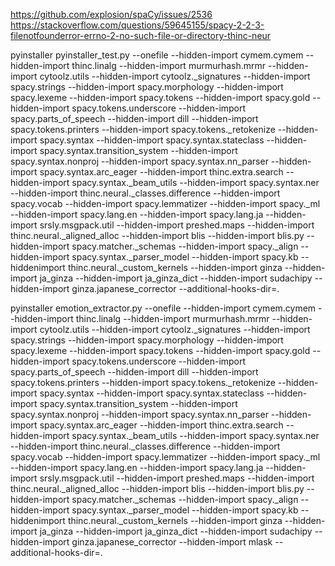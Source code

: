 https://github.com/explosion/spaCy/issues/2536
https://stackoverflow.com/questions/59645155/spacy-2-2-3-filenotfounderror-errno-2-no-such-file-or-directory-thinc-neur

pyinstaller pyinstaller_test.py --onefile --hidden-import cymem.cymem --hidden-import thinc.linalg --hidden-import murmurhash.mrmr --hidden-import cytoolz.utils --hidden-import cytoolz._signatures --hidden-import spacy.strings --hidden-import spacy.morphology --hidden-import spacy.lexeme --hidden-import spacy.tokens --hidden-import spacy.gold --hidden-import spacy.tokens.underscore --hidden-import spacy.parts_of_speech --hidden-import dill --hidden-import spacy.tokens.printers --hidden-import spacy.tokens._retokenize --hidden-import spacy.syntax --hidden-import spacy.syntax.stateclass --hidden-import spacy.syntax.transition_system --hidden-import spacy.syntax.nonproj --hidden-import spacy.syntax.nn_parser --hidden-import spacy.syntax.arc_eager --hidden-import thinc.extra.search --hidden-import spacy.syntax._beam_utils --hidden-import spacy.syntax.ner --hidden-import thinc.neural._classes.difference --hidden-import spacy.vocab --hidden-import spacy.lemmatizer --hidden-import spacy._ml --hidden-import spacy.lang.en --hidden-import spacy.lang.ja --hidden-import srsly.msgpack.util --hidden-import preshed.maps --hidden-import thinc.neural._aligned_alloc --hidden-import blis --hidden-import blis.py --hidden-import spacy.matcher._schemas --hidden-import spacy._align --hidden-import spacy.syntax._parser_model --hidden-import spacy.kb  --hiddenimport thinc.neural._custom_kernels --hidden-import ginza --hidden-import ja_ginza --hidden-import ja_ginza_dict --hidden-import sudachipy --hidden-import ginza.japanese_corrector --additional-hooks-dir=.

pyinstaller emotion_extractor.py --onefile --hidden-import cymem.cymem --hidden-import thinc.linalg --hidden-import murmurhash.mrmr --hidden-import cytoolz.utils --hidden-import cytoolz._signatures --hidden-import spacy.strings --hidden-import spacy.morphology --hidden-import spacy.lexeme --hidden-import spacy.tokens --hidden-import spacy.gold --hidden-import spacy.tokens.underscore --hidden-import spacy.parts_of_speech --hidden-import dill --hidden-import spacy.tokens.printers --hidden-import spacy.tokens._retokenize --hidden-import spacy.syntax --hidden-import spacy.syntax.stateclass --hidden-import spacy.syntax.transition_system --hidden-import spacy.syntax.nonproj --hidden-import spacy.syntax.nn_parser --hidden-import spacy.syntax.arc_eager --hidden-import thinc.extra.search --hidden-import spacy.syntax._beam_utils --hidden-import spacy.syntax.ner --hidden-import thinc.neural._classes.difference --hidden-import spacy.vocab --hidden-import spacy.lemmatizer --hidden-import spacy._ml --hidden-import spacy.lang.en --hidden-import spacy.lang.ja --hidden-import srsly.msgpack.util --hidden-import preshed.maps --hidden-import thinc.neural._aligned_alloc --hidden-import blis --hidden-import blis.py --hidden-import spacy.matcher._schemas --hidden-import spacy._align --hidden-import spacy.syntax._parser_model --hidden-import spacy.kb  --hiddenimport thinc.neural._custom_kernels --hidden-import ginza --hidden-import ja_ginza --hidden-import ja_ginza_dict --hidden-import sudachipy --hidden-import ginza.japanese_corrector --hidden-import mlask --additional-hooks-dir=.